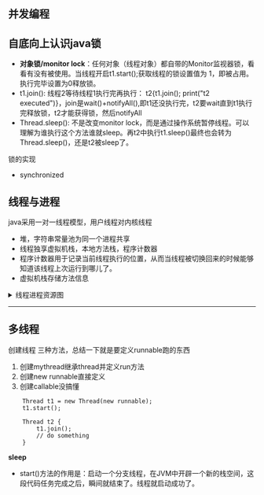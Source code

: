 ## 并发编程

## 自底向上认识java锁
- **对象锁/monitor lock**：任何对象（线程对象）都自带的Monitor监视器锁，看看有没有被使用。当线程开启t1.start();获取线程的锁设置值为 1，即被占用。执行完毕设置为0释放锁。
- t1.join(): 线程2等待线程1执行完再执行： t2{t1.join(); print("t2 executed")}，join是wait()+notifyAll(),即t1还没执行完，t2要wait直到t1执行完释放锁，t2才能获得锁，然后notifyAll
- Thread.sleep(): 不是改变monitor lock，而是通过操作系统暂停线程。可以理解为谁执行这个方法谁就sleep。再t2中执行t1.sleep()最终也会转为Thread.sleep()，还是t2被sleep了。

锁的实现
- synchronized

## 线程与进程
java采用一对一线程模型，用户线程对内核线程
- 堆，字符串常量池为同一个进程共享
- 线程独享虚拟机栈，本地方法栈，程序计数器
- 程序计数器用于记录当前线程执行的位置，从而当线程被切换回来的时候能够知道该线程上次运行到哪儿了。
- 虚拟机栈存储方法信息
<details><summary>线程进程资源图</summary>
<image src = "java-runtime-data-areas-jdk1.8.png")></image>
</details>


---
## 多线程
创建线程
三种方法，总结一下就是要定义runnable跑的东西
 1. 创建mythread继承thread并定义run方法
 2. 创建new runnable直接定义
 3. 创建callable没搞懂

```
    Thread t1 = new Thread(new runnable);
    t1.start();
    
    Thread t2 {
        t1.join();
        // do something
    }
```
**sleep**
- start()方法的作用是：启动一个分支线程，在JVM中开辟一个新的栈空间，这段代码任务完成之后，瞬间就结束了。线程就启动成功了。
